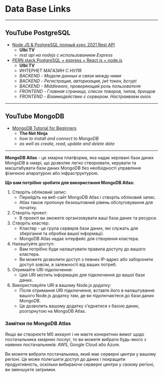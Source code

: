 # Data Base Links

- - -

## YouTube PostgreSQL

* [Node JS & PostgreSQL полный курс 2021 Rest API](https://www.youtube.com/watch?v=p3RFMEixUOE&t=206s)
  - **Ulbi TV**
  - _rest api на nodejs с использованием Express_
* [PERN stack PostgreSQL + express + React js + node.js](https://www.youtube.com/watch?v=H2GCkRF9eko)
  - **Ulbi TV**
  - ИНТЕРНЕТ МАГАЗИН С НУЛЯ
  - _BACKEND - Модели данных и связи между ними_
  - _BACKEND - Регистрация, авторизация, jwt токен, bcrypt_
  - _BACKEND - Middleware, проверяющий роль пользователя_
  - _FRONTEND - Главная страница, список товаров, типов, брендов_
  - _FRONTEND - Взаимодействие с сервером. Настраиваем axios_

- - -

## YouTube MongoDB

* [MongoDB Tutorial for Beginners](https://www.youtube.com/playlist?list=PL4cUxeGkcC9jpvoYriLI0bY8DOgWZfi6u)
  - **The Net Ninja**
  - _how to install and connect to MongoDB_
  - _as well as create, read, update and delete data_




- - -

**MongoDB Atlas** - це хмарна платформа, яка надає керовані бази даних MongoDB в хмарі, що дозволяє легко створювати, керувати та масштабувати бази даних MongoDB без необхідності управління фізичною апаратурою або інфраструктурою.

**Що вам потрібно зробити для використання MongoDB Atlas:**
1. Створіть обліковий запис:
     - Перейдіть на веб-сайт MongoDB Atlas і створіть обліковий запис.
     - Atlas також пропонує безкоштовний рівень обслуговування для початку.
2. Створіть проект:
     - В проекті ви зможете організовувати ваші бази даних та ресурси.
3. Створіть кластер: 
     - Кластер - це група серверів бази даних, які служать для зберігання та обробки вашої інформації.
     - MongoDB Atlas надає інтерфейс для створення кластера.
4. Налаштуйте доступ:
     - Вам потрібно буде налаштувати правила доступу до вашого кластера.
     - Ви можете дозволити доступ з певних IP-адрес або заборонити доступ зовсім, в залежності від ваших потреб.
5. Отримайте URI підключення:
     - Цей URI містить інформацію для підключення до вашої бази даних.
6. Використовуйте URI в вашому Node.js додатку:
     - Після отримання URI підключення, вставте його в налаштування вашого Node.js додатку там, де ви підключаєтеся до бази даних MongoDB.
     - Це дозволить вашому додатку з'єднатися з базою даних, розгорнутою на MongoDB Atlas.

### Замітки по MongoDB Atlas

Якщо ви створюєте M0 аккаунт і не маєте конкретних вимог щодо постачальника хмарних послуг, то ви можете вибрати будь-якого з наявних постачальників: AWS, Google Cloud або Azure. 

Ви можете вибрати постачальника, який має серверні центри у вашому регіоні. Це може полегшити доступ до даних і покращити продуктивність, оскільки вибираючи серверні центри у своєму регіоні, ви зменшуєте затримки.















